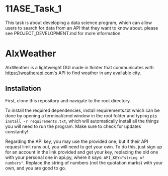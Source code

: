 # 11ASE_Task_1
This task is about developing a data science program, which can allow users to search for data from an API that they want to know about. please see PROJECT_DEVELOPMENT.md for more information.

# AlxWeather
AlxWeather is a lightweight GUI made in tkinter that communicates with https://weatherapi.com's API to find weather in any available city.

## Installation
First, clone this repository and navigate to the root directory.

To install the required dependencies, install requirements.txt which can be done by opening a terminal/cmd window in the root folder and typing ``pip install -r requirements.txt``, which will automatically install all the things you will need to run the program. Make sure to check for updates constantly!

Regarding the API key, you may use the provided one, but if their API request limit runs out, you will need to get your own. To do this, just sign up for an account in the link provided and get your key, replacing the old one with your personal one in api.py, where it says: ``API_KEY="string of numbers"``. Replace the string of numbers (not the quotation marks) with your own, and you are good to go.